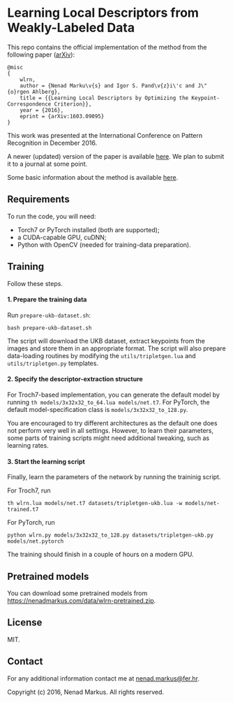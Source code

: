 # Learning Local Descriptors from Weakly-Labeled Data

This repo contains the official implementation of the method from the following paper ([arXiv](https://arxiv.org/abs/1603.09095)):

```
@misc
{
	wlrn,
	author = {Nenad Marku\v{s} and Igor S. Pand\v{z}i\'c and J\"{o}rgen Ahlberg},
	title = {{Learning Local Descriptors by Optimizing the Keypoint-Correspondence Criterion}},
	year = {2016},
	eprint = {arXiv:1603.09095}
}
```

This work was presented at the International Conference on Pattern Recognition in December 2016.

A newer (updated) version of the paper is available [here](http://hotlab.fer.hr/_download/repository/wlrn.pdf).
We plan to submit it to a journal at some point.

Some basic information about the method is available [here](INFO.md).

## Requirements

To run the code, you will need:

* Torch7 or PyTorch installed (both are supported);
* a CUDA-capable GPU, cuDNN;
* Python with OpenCV (needed for training-data preparation).

## Training

Follow these steps.

#### 1. Prepare the training data

Run `prepare-ukb-dataset.sh`:

	bash prepare-ukb-dataset.sh

The script will download the UKB dataset, extract keypoints from the images and store them in an appropriate format.
The script will also prepare data-loading routines by modifying the `utils/tripletgen.lua` and `utils/tripletgen.py` templates.

#### 2. Specify the descriptor-extraction structure

For Troch7-based implementation, you can generate the default model by running `th models/3x32x32_to_64.lua models/net.t7`.
For PyTorch, the default model-specification class is `models/3x32x32_to_128.py`.

You are encouraged to try different architectures as the default one does not perform very well in all settings.
However, to learn their parameters, some parts of training scripts might need additional tweaking, such as learning rates.

#### 3. Start the learning script

Finally, learn the parameters of the network by running the traininig script.

For Troch7, run

	th wlrn.lua models/net.t7 datasets/tripletgen-ukb.lua -w models/net-trained.t7

For PyTorch, run

	python wlrn.py models/3x32x32_to_128.py datasets/tripletgen-ukb.py models/net.pytorch

The training should finish in a couple of hours on a modern GPU.

## Pretrained models

You can download some pretrained models from <https://nenadmarkus.com/data/wlrn-pretrained.zip>.

## License

MIT.

## Contact

For any additional information contact me at <nenad.markus@fer.hr>.

Copyright (c) 2016, Nenad Markus. All rights reserved.